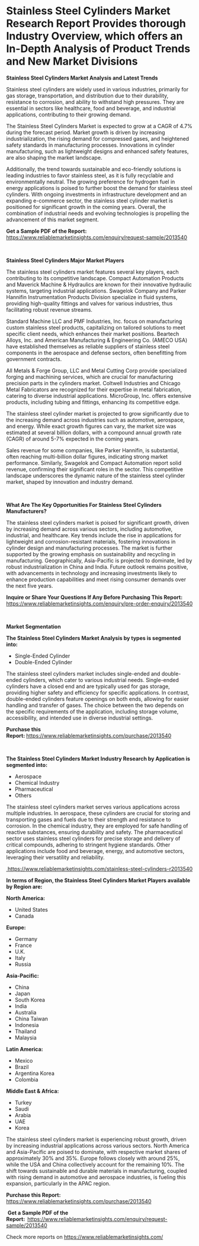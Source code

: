 <p><h1>Stainless Steel Cylinders Market Research Report Provides thorough Industry Overview, which offers an In-Depth Analysis of Product Trends and New Market Divisions</h1></p><p><strong>Stainless Steel Cylinders Market Analysis and Latest Trends</strong></p>
<p><p>Stainless steel cylinders are widely used in various industries, primarily for gas storage, transportation, and distribution due to their durability, resistance to corrosion, and ability to withstand high pressures. They are essential in sectors like healthcare, food and beverage, and industrial applications, contributing to their growing demand.</p><p>The Stainless Steel Cylinders Market is expected to grow at a CAGR of 4.7% during the forecast period. Market growth is driven by increasing industrialization, the rising demand for compressed gases, and heightened safety standards in manufacturing processes. Innovations in cylinder manufacturing, such as lightweight designs and enhanced safety features, are also shaping the market landscape.</p><p>Additionally, the trend towards sustainable and eco-friendly solutions is leading industries to favor stainless steel, as it is fully recyclable and environmentally neutral. The growing preference for hydrogen fuel in energy applications is poised to further boost the demand for stainless steel cylinders. With ongoing investments in infrastructure development and an expanding e-commerce sector, the stainless steel cylinder market is positioned for significant growth in the coming years. Overall, the combination of industrial needs and evolving technologies is propelling the advancement of this market segment.</p></p>
<p><strong>Get a Sample PDF of the Report:&nbsp;</strong> <a href="https://www.reliablemarketinsights.com/enquiry/request-sample/2013540?utm_campaign=3493&utm_medium=2&utm_source=Github&utm_content=ia&utm_term=10042025&utm_id=stainless-steel-cylinders">https://www.reliablemarketinsights.com/enquiry/request-sample/2013540</a></p>
<p>&nbsp;</p>
<p><strong>Stainless Steel Cylinders Major Market Players</strong></p>
<p><p>The stainless steel cylinders market features several key players, each contributing to its competitive landscape. Compact Automation Products and Maverick Machine & Hydraulics are known for their innovative hydraulic systems, targeting industrial applications. Swagelok Company and Parker Hannifin Instrumentation Products Division specialize in fluid systems, providing high-quality fittings and valves for various industries, thus facilitating robust revenue streams.</p><p>Standard Machine LLC and PMF Industries, Inc. focus on manufacturing custom stainless steel products, capitalizing on tailored solutions to meet specific client needs, which enhances their market positions. Beartech Alloys, Inc. and American Manufacturing & Engineering Co. (AMECO USA) have established themselves as reliable suppliers of stainless steel components in the aerospace and defense sectors, often benefitting from government contracts.</p><p>All Metals & Forge Group, LLC and Metal Cutting Corp provide specialized forging and machining services, which are crucial for manufacturing precision parts in the cylinders market. Coltwell Industries and Chicago Metal Fabricators are recognized for their expertise in metal fabrication, catering to diverse industrial applications. MicroGroup, Inc. offers extensive products, including tubing and fittings, enhancing its competitive edge.</p><p>The stainless steel cylinder market is projected to grow significantly due to the increasing demand across industries such as automotive, aerospace, and energy. While exact growth figures can vary, the market size was estimated at several billion dollars, with a compound annual growth rate (CAGR) of around 5-7% expected in the coming years. </p><p>Sales revenue for some companies, like Parker Hannifin, is substantial, often reaching multi-billion dollar figures, indicating strong market performance. Similarly, Swagelok and Compact Automation report solid revenue, confirming their significant roles in the sector. This competitive landscape underscores the dynamic nature of the stainless steel cylinder market, shaped by innovation and industry demand.</p></p>
<p>&nbsp;</p>
<p><strong>What Are The Key Opportunities For Stainless Steel Cylinders Manufacturers?</strong></p>
<p><p>The stainless steel cylinders market is poised for significant growth, driven by increasing demand across various sectors, including automotive, industrial, and healthcare. Key trends include the rise in applications for lightweight and corrosion-resistant materials, fostering innovations in cylinder design and manufacturing processes. The market is further supported by the growing emphasis on sustainability and recycling in manufacturing. Geographically, Asia-Pacific is projected to dominate, led by robust industrialization in China and India. Future outlook remains positive, with advancements in technology and increasing investments likely to enhance production capabilities and meet rising consumer demands over the next five years.</p></p>
<p><strong>Inquire or Share Your Questions If Any Before Purchasing This Report:</strong> <a href="https://www.reliablemarketinsights.com/enquiry/pre-order-enquiry/2013540?utm_campaign=3493&utm_medium=2&utm_source=Github&utm_content=ia&utm_term=10042025&utm_id=stainless-steel-cylinders">https://www.reliablemarketinsights.com/enquiry/pre-order-enquiry/2013540</a></p>
<p>&nbsp;</p>
<p><strong>Market Segmentation</strong></p>
<p><strong>The Stainless Steel Cylinders Market Analysis by types is segmented into:</strong></p>
<p><ul><li>Single-Ended Cylinder</li><li>Double-Ended Cylinder</li></ul></p>
<p><p>The stainless steel cylinders market includes single-ended and double-ended cylinders, which cater to various industrial needs. Single-ended cylinders have a closed end and are typically used for gas storage, providing higher safety and efficiency for specific applications. In contrast, double-ended cylinders feature openings on both ends, allowing for easier handling and transfer of gases. The choice between the two depends on the specific requirements of the application, including storage volume, accessibility, and intended use in diverse industrial settings.</p></p>
<p><strong>Purchase this Report:&nbsp;</strong><a href="https://www.reliablemarketinsights.com/purchase/2013540?utm_campaign=3493&utm_medium=2&utm_source=Github&utm_content=ia&utm_term=10042025&utm_id=stainless-steel-cylinders">https://www.reliablemarketinsights.com/purchase/2013540</a></p>
<p>&nbsp;</p>
<p><strong>The Stainless Steel Cylinders Market Industry Research by Application is segmented into:</strong></p>
<p><ul><li>Aerospace</li><li>Chemical Industry</li><li>Pharmaceutical</li><li>Others</li></ul></p>
<p><p>The stainless steel cylinders market serves various applications across multiple industries. In aerospace, these cylinders are crucial for storing and transporting gases and fuels due to their strength and resistance to corrosion. In the chemical industry, they are employed for safe handling of reactive substances, ensuring durability and safety. The pharmaceutical sector uses stainless steel cylinders for precise storage and delivery of critical compounds, adhering to stringent hygiene standards. Other applications include food and beverage, energy, and automotive sectors, leveraging their versatility and reliability.</p></p>
<p><a href="https://www.reliablemarketinsights.com/stainless-steel-cylinders-r2013540?utm_campaign=3493&utm_medium=2&utm_source=Github&utm_content=ia&utm_term=10042025&utm_id=stainless-steel-cylinders">&nbsp;https://www.reliablemarketinsights.com/stainless-steel-cylinders-r2013540</a></p>
<p><strong>In terms of Region, the Stainless Steel Cylinders Market Players available by Region are:</strong></p>
<p>
    <p> <strong> North America: </strong>
        <ul>
            <li>United States</li>
            <li>Canada</li>
        </ul>
        </p> 
    <p> <strong> Europe: </strong>
        <ul>
            <li>Germany</li>
            <li>France</li>
            <li>U.K.</li>
            <li>Italy</li>
            <li>Russia</li>
        </ul>
        </p> 
    <p> <strong> Asia-Pacific: </strong>
        <ul>
            <li>China</li>
            <li>Japan</li>
            <li>South Korea</li>
            <li>India</li>
            <li>Australia</li>
            <li>China Taiwan</li>
            <li>Indonesia</li>
            <li>Thailand</li>
            <li>Malaysia</li>
        </ul>
        </p> 
    <p> <strong> Latin America: </strong>
        <ul>
            <li>Mexico</li>
            <li>Brazil</li>
            <li>Argentina Korea</li>
            <li>Colombia</li>
        </ul>
        </p> 
    <p> <strong> Middle East & Africa: </strong>
        <ul>
            <li>Turkey</li>
            <li>Saudi</li>
            <li>Arabia</li>
            <li>UAE</li>
            <li>Korea</li>
        </ul>
    </p>
    </p>
<p><p>The stainless steel cylinders market is experiencing robust growth, driven by increasing industrial applications across various sectors. North America and Asia-Pacific are poised to dominate, with respective market shares of approximately 30% and 35%. Europe follows closely with around 25%, while the USA and China collectively account for the remaining 10%. The shift towards sustainable and durable materials in manufacturing, coupled with rising demand in automotive and aerospace industries, is fueling this expansion, particularly in the APAC region.</p></p>
<p><strong>Purchase this Report: </strong><a href="https://www.reliablemarketinsights.com/purchase/2013540?utm_campaign=3493&utm_medium=2&utm_source=Github&utm_content=ia&utm_term=10042025&utm_id=stainless-steel-cylinders">https://www.reliablemarketinsights.com/purchase/2013540</a></p>
<p>&nbsp;<strong>Get a Sample PDF of the Report:&nbsp;&nbsp;</strong><a href="https://www.reliablemarketinsights.com/enquiry/request-sample/2013540?utm_campaign=3493&utm_medium=2&utm_source=Github&utm_content=ia&utm_term=10042025&utm_id=stainless-steel-cylinders">https://www.reliablemarketinsights.com/enquiry/request-sample/2013540</a></p>
<p><strong></strong></p>
<p>Check more reports on <a href="https://www.reliablemarketinsights.com/?utm_campaign=3493&utm_medium=2&utm_source=Github&utm_content=ia&utm_term=10042025&utm_id=stainless-steel-cylinders">https://www.reliablemarketinsights.com/</a></p>